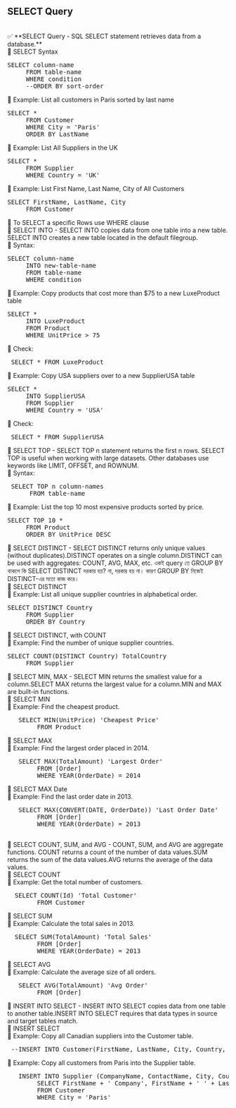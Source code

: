 ## SELECT Query 
<br>
✅ **SELECT Query - SQL SELECT statement retrieves data from a database.** <br> 
🔹 SELECT Syntax 
<pre>SELECT column-name 
	 FROM table-name 
	 WHERE condition 
	 --ORDER BY sort-order </pre>   
<tab> 🔹 Example: List all customers in Paris sorted by last name  </tab>
<pre>SELECT * 
	 FROM Customer
	 WHERE City = 'Paris'
	 ORDER BY LastName </pre>
🔹 Example: List All Suppliers in the UK
<pre>SELECT * 
	 FROM Supplier
	 WHERE Country = 'UK' </pre>
🔹 Example: List First Name, Last Name, City of All Customers 
<pre>SELECT FirstName, LastName, City
	 FROM Customer </pre> 
🔷 To SELECT a specific Rows use WHERE clause <br>
🔷 SELECT INTO - SELECT INTO copies data from one table into a new table. SELECT INTO creates a new table located in the default filegroup.  <br> 
🔹 Syntax: 
<pre>SELECT column-name 
	 INTO new-table-name 
	 FROM table-name 
	 WHERE condition </pre>
🔹 Example: Copy products that cost more than $75 to a new LuxeProduct table 
<pre>SELECT * 
	 INTO LuxeProduct 
	 FROM Product
	 WHERE UnitPrice > 75 </pre>
🔹 Check:
<pre> SELECT * FROM LuxeProduct </pre>
🔹 Example: Copy USA suppliers over to a new SupplierUSA table
<pre>SELECT * 
	 INTO SupplierUSA 
	 FROM Supplier
	 WHERE Country = 'USA' </pre>	
🔹 Check: 
<pre> SELECT * FROM SupplierUSA </pre>
🔷 SELECT TOP - SELECT TOP n statement returns the first n rows. SELECT TOP is useful when working with large datasets. Other databases use keywords like LIMIT, OFFSET, and ROWNUM.  <br> 
🔹 Syntax: 
<pre> SELECT TOP n column-names 
	  FROM table-name  </pre> 
🔹 Example: List the top 10 most expensive products sorted by price.
<pre>SELECT TOP 10 * 
	 FROM Product
	 ORDER BY UnitPrice DESC  </pre>	
🔷 SELECT DISTINCT - SELECT DISTINCT returns only unique values (without duplicates).DISTINCT operates on a single column.DISTINCT can be used with aggregates: COUNT, AVG, MAX, etc. একই query তে GROUP BY থাকলে কি SELECT DISTINCT দরকার হয়? না, দরকার হয় না। কারণ GROUP BY নিজেই DISTINCT-এর মতো কাজ করে।  <br> 
🔹 SELECT DISTINCT <br> 
🔹 Example: List all unique supplier countries in alphabetical order. 
<pre>SELECT DISTINCT Country
	 FROM Supplier
	 ORDER BY Country</pre>
🔹 SELECT DISTINCT, with COUNT <br> 
🔹 Example: Find the number of unique supplier countries. 
<pre>SELECT COUNT(DISTINCT Country) TotalCountry
	 FROM Supplier </pre>		
🔷 SELECT MIN, MAX - SELECT MIN returns the smallest value for a column.SELECT MAX returns the largest value for a column.MIN and MAX are built-in functions. <br> 
	🔹 SELECT MIN  <br> 
	🔹 Example: Find the cheapest product.  
<pre>   SELECT MIN(UnitPrice) 'Cheapest Price'
		FROM Product </pre> 	
	🔹 SELECT MAX  <br> 
	🔹 Example: Find the largest order placed in 2014. 
<pre>   SELECT MAX(TotalAmount) 'Largest Order'
		FROM [Order] 
		WHERE YEAR(OrderDate) = 2014 </pre>	
	🔹 SELECT MAX Date  <br> 
	🔹 Example: Find the last order date in 2013.  
<pre>   SELECT MAX(CONVERT(DATE, OrderDate)) 'Last Order Date'
		FROM [Order]
		WHERE YEAR(OrderDate) = 2013 <br> </pre>	
🔷 SELECT COUNT, SUM, and AVG - COUNT, SUM, and AVG are aggregate functions. COUNT returns a count of the number of data values.SUM returns the sum of the data values.AVG returns the average of the data values. <br> 
	🔹 SELECT COUNT  <br> 
	🔹 Example: Get the total number of customers. 
<pre>  SELECT COUNT(Id) 'Total Customer'
		FROM Customer </pre>		
	🔹 SELECT SUM  <br> 
	🔹 Example: Calculate the total sales in 2013. 
<pre>  SELECT SUM(TotalAmount) 'Total Sales'
		FROM [Order]
		WHERE YEAR(OrderDate) = 2013 </pre>
	🔹 SELECT AVG  <br> 
	🔹 Example: Calculate the average size of all orders. 
<pre>   SELECT AVG(TotalAmount) 'Avg Order'
		FROM [Order] </pre>
🔷 INSERT INTO SELECT - INSERT INTO SELECT copies data from one table to another table.INSERT INTO SELECT requires that data types in source and target tables match. <br> 
	🔹 INSERT SELECT <br> 
	🔹 Example: Copy all Canadian suppliers into the Customer table. 
	<pre> --INSERT INTO Customer(FirstName, LastName, City, Country, Phone ) </pre>	
	🔹 Example: Copy all customers from Paris into the Supplier table.
<pre>   INSERT INTO Supplier (CompanyName, ContactName, City, Country, Phone)
		SELECT FirstName + ' Company', FirstName + ' ' + LastName, City, Country, Phone
		FROM Customer
		WHERE City = 'Paris'
 </pre>
		


  
